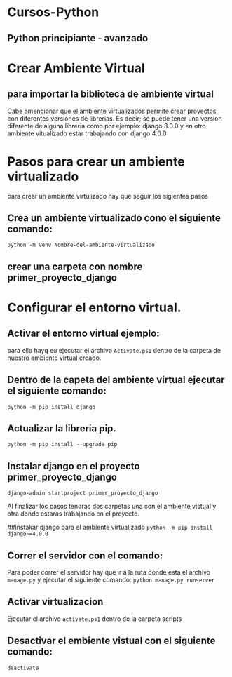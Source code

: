 # Cursos-Python
## Python principiante - avanzado

# Crear Ambiente Virtual
## para importar la biblioteca de ambiente virtual 
Cabe amencionar que el ambiente virtualizados permite crear proyectos con diferentes versiones de librerias.
Es decir; se puede tener una version diferente de alguna libreria como por ejemplo: django 3.0.0 y en otro ambiente vitualizado estar trabajando con django 4.0.0

# Pasos para crear un ambiente virtualizado
para crear un ambiente virtulizado hay que seguir los sigientes pasos
## Crea un ambiente virtualizado cono el siguiente comando:
```python -m venv Nombre-del-ambiente-virtualizado```
## crear una carpeta con nombre primer_proyecto_django

# Configurar el entorno virtual.

## Activar el entorno virtual ejemplo: 
para ello hayq eu ejecutar el archivo `Activate.ps1`  dentro de la carpeta de nuestro ambiente virtual creado.

## Dentro de la capeta del ambiente virtual ejecutar el siguiente comando: 
```python -m pip install django```

## Actualizar la libreria pip.
```python -m pip install --upgrade pip ```

## Instalar django en el proyecto primer_proyecto_django
```django-admin startproject primer_proyecto_django```

Al finalizar los pasos tendras dos carpetas una con el ambiente vistual y otra donde estaras
trabajando en el proyecto.

##instakar django para el ambiente virtualizado
`python -m pip install django~=4.0.0`


## Correr el servidor con el comando:
Para poder correr el servidor hay que ir a la ruta donde esta el archivo `manage.py` y ejecutar el siguiente comando:
```python manage.py runserver```

## Activar virtualizacion
Ejecutar el archivo `activate.ps1` dentro de la carpeta scripts

## Desactivar el embiente vistual con el siguiente comando:
`deactivate`
